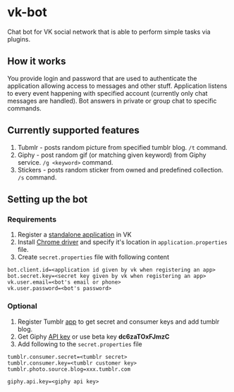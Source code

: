 # vk-bot
Chat bot for VK social network that is able to perform simple tasks via plugins.

## How it works
You provide login and password that are used to authenticate the application allowing access to messages and other stuff.
Application listens to every event happening with specified account (currently only chat messages are handled).
Bot answers in private or group chat to specific commands.

## Currently supported features
1. Tubmlr - posts random picture from specified tumblr blog. `/t` command. 
2. Giphy - post random gif (or matching given keyword) from Giphy service. `/g <keyword>` command. 
3. Stickers - posts random sticker from owned and predefined collection. `/s` command.

## Setting up the bot

### Requirements
1. Register a [standalone application](https://vk.com/apps?act=manage) in VK
2. Install [Chrome driver](https://sites.google.com/a/chromium.org/chromedriver/downloads) and specify it's location in `application.properties` file.
3. Create `secret.properties` file with following content
```properties
bot.client.id=<application id given by vk when registering an app>
bot.secret.key=<secret key given by vk when registering an app>
vk.user.email=<bot's email or phone>
vk.user.password=<bot's password>
```
### Optional
1. Register Tumblr [app](https://www.tumblr.com/oauth/apps) to get secret and consumer keys and add tumblr blog.
2. Get Giphy [API key](https://github.com/Giphy/GiphyAPI) or use beta key **dc6zaTOxFJmzC**
2. Add following to the `secret.properties` file
```properties
tumblr.consumer.secret=<tumblr secret>
tumblr.consumer.key=<tumblr customer key>
tumblr.photo.source.blog=xxx.tumblr.com

giphy.api.key=<giphy api key>
```

